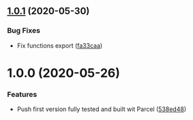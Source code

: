 ## [1.0.1](https://github.com/untemps/user-media-utils/compare/v1.0.0...v1.0.1) (2020-05-30)


### Bug Fixes

* Fix functions export ([fa33caa](https://github.com/untemps/user-media-utils/commit/fa33caa65a68c1206e5a282e23e603e2dfb6ae7a))

# 1.0.0 (2020-05-26)


### Features

* Push first version fully tested and built wit Parcel ([538ed48](https://github.com/untemps/user-media-utils/commit/538ed48040adc1bed48123f74088ad9f882434a4))
